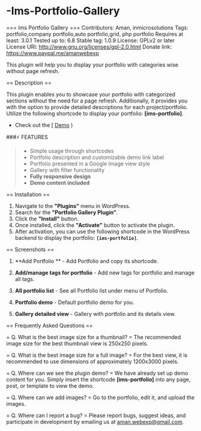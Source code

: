 # -Ims-Portfolio-Gallery
=== Ims Portfolio Gallery ===
Contributors: Aman, inmicrosolutions
Tags: portfolio,company portfolio,auto portfolio,grid, php portfolio
Requires at least: 3.0.1
Tested up to: 6.8
Stable tag: 1.0.9
License: GPLv2 or later
License URI: http://www.gnu.org/licenses/gpl-2.0.html
Donate link: https://www.paypal.me/amanwebexp

This plugin will help you to display your portfolio with categories wise without page refresh. 

== Description ==

This plugin enables you to showcase your portfolio with categorized sections without the need for a page refresh. Additionally, it provides you with the option to provide detailed descriptions for each project/portfolio. Utilize the following shortcode to display your portfolio: <strong>[ims-portfolio]</strong>.

* Check out the [  [Demo](https://demo.web-xperts.xyz/portfolio-gallery/)  )

###⚡️ FEATURES

> * Simple usage through shortcodes
> * Portfolio description and customizable demo link label
> * Portfolio presented in a Google Image view style
> * Gallery with filter functionality
> * <strong>Fully responsive design</strong> 
> * <strong>Demo content included</strong>

== Installation ==

1. Navigate to the **"Plugins"** menu in WordPress.
2. Search for the **"Portfolio Gallery Plugin”**.
3. Click the **"Install"** button.
4. Once installed, click the **"Activate"** button to activate the plugin.
5. After activation, you can use the following shortcode in the WordPress backend to display the portfolio: **`[ims-portfolio]`**.

== Screenshots ==

1. **Add Portfolio ** - Add Portfolio and copy its shortcode.

5. **Add/manage tags for portfolio** - Add new tags for portfolio and manage all tags.

6. **All portfolio list** - See all Portfolio list under menu of Portfolio.

7. **Portfolio demo** - Default portfolio demo for you. 

8. **Gallery detailed view** - Gallery with portfolio and its details view.

== Frequently Asked Questions ==

= Q. What is the best image size for a thumbnail?  =
The recommended image size for the best thumbnail view is 250x250 pixels.

= Q. What is the best image size for a full image? =
For the best view, it is recommended to use dimensions of approximately 1200x3000 pixels.

= Q. Where can we see the plugin demo? =
We have already set up demo content for you. Simply insert the shortcode **[ims-portfolio]** into any page, post, or template to view the demo.

= Q. Where can we add images? =
Go to the portfolio, edit it, and upload the images. 

= Q. Where can I report a bug? =
Please report bugs, suggest ideas, and participate in development by emailing us at <a href="mailto:aman.webexp@gmail.com">aman.webexp@gmail.com</a>.
